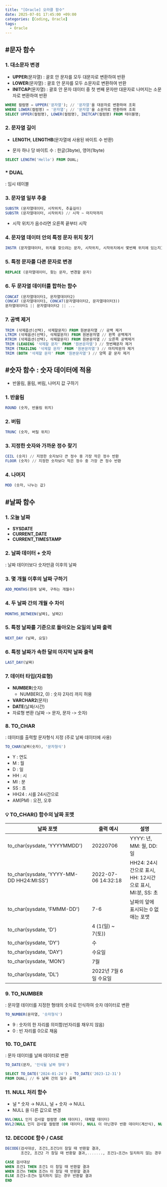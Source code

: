 ```yaml
---
title: "[Oracle] 오라클 함수"
date: 2025-07-01 17:45:00 +09:00
categories: [Coding, Oracle]
tags:
  - Oracle
---
```


## #문자 함수

### 1. 대소문자 변경

- **UPPER**(문자열) : 괄호 안 문자를 모두 대문자로 변환하여 반환
- **LOWER**(문자열) : 괄호 안 문자를 모두 소문자로 변환하여 반환
- **INITCAP**(문자열) : 괄호 안 문자 데이터 중 첫 번째 문자만 대문자로 나머지는 소문자로 변환하여 반환

```sql
WHERE 컬럼명 = UPPER('문자열'); // '문자열'을 대문자로 변환하여 조회
WHERE LOWER(컬럼명) = '문자열'; // '문자열'을 소문자로 변환하여 조회
SELECT UPPER(컬럼명), LOWER(컬럼명), INITCAP(컬럼명) FROM 테이블명;
```

### 2. 문자열 길이

- **LENGTH**, **LENGTHB**(문자열에 사용된 바이트 수 반환)

- 문자 하나 당 바이트 수 : 한글(3byte), 영어(1byte)

```sql
SELECT LENGTH('Hello') FROM DUAL;
```

### * DUAL

: 임시 테이블

### 3. 문자열 일부 추출

```sql
SUBSTR (문자열데이터, 시작위치, 추출길이)
SUBSTR (문자열데이터, 시작위치) // 시작 ~ 마지막까지
```

* 시작 위치가 음수라면 오른쪽 끝부터 시작

### 4. 문자열 데이터 안의 특정 문자 위치 찾기

```sql
INSTR (문자열데이터, 위치를 찾으려는 문자, 시작위치, 시작위치에서 몇번째 위치에 있는지)
```

### 5. 특정 문자를 다른 문자로 변경

```sql
REPLACE (문자열데이터, 찾는 문자, 변경할 문자)
```

### 6. 두 문자열 데이터를 합하는 함수

```sql
CONCAT (문자열데이터1, 문자열데이터2)
CONCAT (문자열데이터1, CONCAT(문자열데이터2, 문자열데이터3))
문자열데이터1 || 문자열데이터2 || ...
```

### 7. 공백 제거

```sql
TRIM (삭제옵션(선택), 삭제할문자) FROM 원본문자열 // 공백 제거
LTRIM (삭제옵션(선택), 삭제할문자) FROM 원본문자열 // 왼쪽 공백제거
RTRIM (삭제옵션(선택), 삭제할문자) FROM 원본문자열 // 오른쪽 공백제거
TRIM (LEADING '삭제할 문자' FROM '원본문자열') // 첫번째문자 제거
TRIM (TRAILING '삭제할 문자' FROM '원본문자열') // 마지막문자 제거
TRIM (BOTH '삭제할 문자' FROM '원본문자열') // 양쪽 끝 문자 제거
```

## #숫자 함수 : 숫자 데이터에 적용

- 반올림, 올림, 버림, 나머지 값 구하기

### 1. 반올림

```sql
ROUND (숫자, 반올림 위치)
```

### 2. 버림

```sql
TRUNC (숫자, 버릴 위치)
```

### 3. 지정한 숫자와 가까운 정수 찾기

```sql
CEIL (숫자) // 지정한 숫자보다 큰 정수 중 가장 작은 정수 반환
FLOOR (숫자) // 지정한 숫자보다 작은 정수 중 가장 큰 정수 반환
```

### 4. 나머지

```sql
MOD (숫자, 나누는 값)
```

## #날짜  함수

### 1. 오늘 날짜

- **SYSDATE**
- **CURRENT_DATE**
- **CURRENT_TIMESTAMP**

### 2. 날짜 데이터 + 숫자

: 날짜 데이터보다 숫자만큼 이후의 날짜

### 3. 몇 개월 이후의 날짜 구하기

```sql
ADD_MONTHS(원래 날짜, 구하는 개월수)
```

### 4. 두 날짜 간의 개월 수 차이

```sql
MONTHS_BETWEEN(날짜1, 날짜2)
```

### 5. 특정 날짜를 기준으로 돌아오는 요일의 날짜 출력

```sql
NEXT_DAY (날짜, 요일)
```

### 6. 특정 날짜가 속한 달의 마지막 날짜 출력

```sql
LAST_DAY(날짜)
```

### 7. 데이터 타입(자료형)

- **NUMBER**(숫자)
    - NUMBER(2, 0) : 숫자 2자리 까지 허용
- **VARCHAR2**(문자)
- **DATE**(날짜/시간)
- 자료형 변환 (날짜 -> 문자, 문자 -> 숫자)

### 8. TO_CHAR

: 데이터를 출력할 문자형식 지정 (주로 날짜 데이터에 사용)

```sql
TO_CHAR(날짜(숫자), '문자형식')
```

- Y : 연도
- M : 월
- D : 일
- HH : 시
- MI : 분
- SS : 초
- HH24 : 시를 24시간으로
- AM(PM) : 오전, 오후

### 💡 TO_CHAR() 함수의 날짜 포맷

| 날짜 포멧 | 출력 예시 | 설명 |
| --- | --- | --- |
| to_char(sysdate, 'YYYYMMDD') | 20220706 | YYYY: 년, MM: 월, DD: 일 |
| to_char(sysdate, 'YYYY-MM-DD HH24:MI:SS') | 2022-07-06 14:32:18 | HH24: 24시간으로 표시, HH: 12시간으로 표시, MI:분, SS: 초 |
| to_char(sysdate, 'FMMM-DD') | 7-6 | 날짜의 앞에 표시되는 0 없애는 포맷 |
| to_char(sysdate, 'D') | 4 (1(일) ~ 7(토)) |  |
| to_char(sysdate, 'DY') | 수 |  |
| to_char(sysdate, 'DAY') | 수요일 |  |
| to_char(sysdate, 'MON') | 7월 |  |
| to_char(sysdate, 'DL') | 2022년 7월 6일 수요일 |  |

### 9. TO_NUMBER

: 문자열 데이터를 지정한 형태의 숫자로 인식하여 숫자 데이터로 변환

```sql
TO_NUMBER(문자열, '숫자형식')
```

- 9 : 숫자의 한 자리를 의미함(빈자리를 채우지 않음)
- 0 : 빈 자리를 0으로 채움

### 10. TO_DATE

: 문자 데이터를 날짜 데이터로 변환

```sql
TO_DATE(문자, '인식될 날짜 형태')

SELECT TO_DATE('2024-01-24') - TO_DATE('2023-12-31')
FROM DUAL; // 두 날짜 간의 일수 출력
```

### 11. NULL 처리 함수

- 널 * 숫자 → NULL, 널 + 숫자 → NULL
- NULL 을 다른 값으로 변경

```sql
NVL(NULL 인지 검사할 컬럼명 (OR 데이터), 대체할 데이터)
NVL2(NULL 인지 검사할 컬럼명 (OR 데이터), NULL 이 아닌경우 반환 데이터(계산식), NULL 인 경우 반환 데이터(계산식))
```

### 12. DECODE 함수 / CASE

```sql
DECODE(검사대상, 조건1,조건1이 참일 때 반환할 결과,
       조건2, 조건2 가 참일 때 반환할 결과,......., 조건1~조건n 일치하지 않는 경우 반환할 결과)
```

```sql
CASE 검사대상 
WHEN 조건1 THEN 조건1 이 참일 때 반환할 결과
WHEN 조건n THEN 조건n 이 참일 때 반환할 결과
ELSE 조건1~조건n 일치하지 않는 경우 반환할 결과
END
```